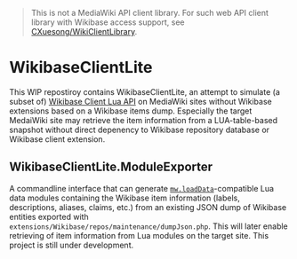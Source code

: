 >   This is not a MediaWiki API client library. For such web API client library with Wikibase access support, see [CXuesong/WikiClientLibrary](https://github.com/CXuesong/WikiClientLibrary).

# WikibaseClientLite

This WIP repostiroy contains WikibaseClientLite, an attempt to simulate (a subset of) [Wikibase Client Lua API](https://www.mediawiki.org/wiki/Extension:Wikibase_Client/Lua) on MediaWiki sites without Wikibase extensions based on a Wikibase items dump. Especially the target MedaiWiki site may retrieve the item information from a LUA-table-based snapshot without direct depenency to Wikibase repository database or Wikibase client extension.

## WikibaseClientLite.ModuleExporter

A commandline interface that can generate [`mw.loadData`](https://www.mediawiki.org/wiki/Extension:Scribunto/Lua_reference_manual#mw.loadData)-compatible Lua data modules containing the Wikibase item information (labels, descriptions, aliases, claims, etc.) from an existing JSON dump of Wikibase entities exported with `extensions/Wikibase/repos/maintenance/dumpJson.php`. This will later enable retrieving of item information from Lua modules on the target site. This project is still under development.
